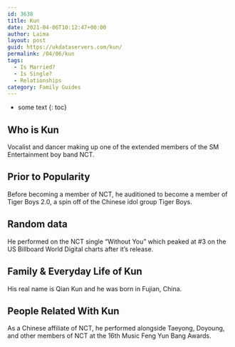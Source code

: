 ```yaml
---
id: 3638
title: Kun
date: 2021-04-06T10:12:47+00:00
author: Laima
layout: post
guid: https://ukdataservers.com/kun/
permalink: /04/06/kun
tags:
  - Is Married?
  - Is Single?
  - Relationships
category: Family Guides
---
```


* some text
{: toc}


## Who is Kun
                  
                  
                  
Vocalist and dancer making up one of the extended members of the SM Entertainment boy band NCT.
                  
              
            
              
            
                
                
                
## Prior to Popularity
                  
                  
                  
Before becoming a member of NCT, he auditioned to become a member of Tiger Boys 2.0, a spin off of the Chinese idol group Tiger Boys.
                  
              
            
              
            
                
                
                
## Random data
                  
                  
                  
He performed on the NCT single &#8220;Without You&#8221; which peaked at #3 on the US Billboard World Digital charts after it&#8217;s release.
                  
              
            
              
            
                
                
                
## Family & Everyday Life of Kun
                  
                  
                  
His real name is Qian Kun and he was born in Fujian, China.
                  
              
            
              
            
                
                
                
## People Related With Kun
                  
                  
                  
As a Chinese affiliate of NCT, he performed alongside Taeyong, Doyoung, and other members of NCT at the 16th Music Feng Yun Bang Awards.
                  
              
            
              
            
                
              
            
              
              
            
            
              
            
          
          
          